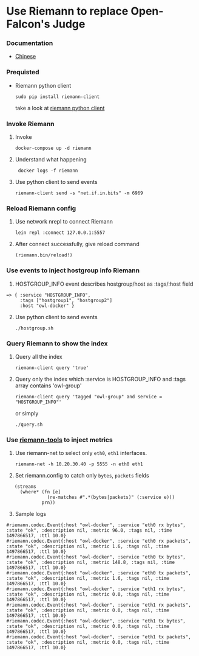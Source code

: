 # Use Riemann to replace Open-Falcon's Judge 

### Documentation
* [Chinese](https://humorless.gitbooks.io/riemann/)

### Prequisted
*  Riemann python client
   ``` 
   sudo pip install riemann-client
   ```
   take a look at [riemann python client](https://github.com/borntyping/python-riemann-client)

### Invoke Riemann

1. Invoke
    ```
    docker-compose up -d riemann
    ```
2. Understand what happening
   ```
    docker logs -f riemann
   ```
3. Use python client to send events
   ```
   riemann-client send -s "net.if.in.bits" -m 6969
   ```
### Reload Riemann config

1. Use network nrepl to connect Riemann
   ```
   lein repl :connect 127.0.0.1:5557
   ```

2. After connect successfully, give reload command
   ```
   (riemann.bin/reload!)
   ```

### Use events to inject hostgroup info Riemann

1. HOSTGROUP_INFO event describes hostgroup/host as :tags/:host field
```
=> { :service "HOSTGROUP_INFO",
     :tags ["hostgroup1", "hostgroup2"]
     :host "owl-docker" }
```

2. Use python client to send events

   ```
   ./hostgroup.sh
   ```
### Query Riemann to show the index

1. Query all the index
   ```
   riemann-client query 'true'
   ```

2. Query only the index which :service is HOSTGROUP_INFO and :tags array contains 'owl-group'
   ```
   riemann-client query 'tagged "owl-group" and service = "HOSTGROUP_INFO"'

   ```
   or simply
   ```
   ./query.sh
   ```

### Use [riemann-tools](https://github.com/riemann/riemann-tools) to inject metrics 

1. Use riemann-net to select only `eth0`, `eth1` interfaces.
   ```
   riemann-net -h 10.20.30.40 -p 5555 -n eth0 eth1
   ```

2. Set riemann.config to catch only `bytes`, `packets` fields
```
   (streams
     (where* (fn [e]
               (re-matches #".*(bytes|packets)" (:service e)))
             prn))
```

3. Sample logs
```
#riemann.codec.Event{:host "owl-docker", :service "eth0 rx bytes", :state "ok", :description nil, :metric 96.0, :tags nil, :time 1497866517, :ttl 10.0}
#riemann.codec.Event{:host "owl-docker", :service "eth0 rx packets", :state "ok", :description nil, :metric 1.6, :tags nil, :time 1497866517, :ttl 10.0}
#riemann.codec.Event{:host "owl-docker", :service "eth0 tx bytes", :state "ok", :description nil, :metric 148.8, :tags nil, :time 1497866517, :ttl 10.0}
#riemann.codec.Event{:host "owl-docker", :service "eth0 tx packets", :state "ok", :description nil, :metric 1.6, :tags nil, :time 1497866517, :ttl 10.0}
#riemann.codec.Event{:host "owl-docker", :service "eth1 rx bytes", :state "ok", :description nil, :metric 0.0, :tags nil, :time 1497866517, :ttl 10.0}
#riemann.codec.Event{:host "owl-docker", :service "eth1 rx packets", :state "ok", :description nil, :metric 0.0, :tags nil, :time 1497866517, :ttl 10.0}
#riemann.codec.Event{:host "owl-docker", :service "eth1 tx bytes", :state "ok", :description nil, :metric 0.0, :tags nil, :time 1497866517, :ttl 10.0}
#riemann.codec.Event{:host "owl-docker", :service "eth1 tx packets", :state "ok", :description nil, :metric 0.0, :tags nil, :time 1497866517, :ttl 10.0}
```
